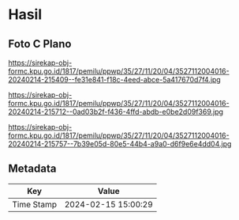 # Hasil

## Foto C Plano

https://sirekap-obj-formc.kpu.go.id/1817/pemilu/ppwp/35/27/11/20/04/3527112004016-20240214-215409--fe31e841-f18c-4eed-abce-5a417670d7f4.jpg

https://sirekap-obj-formc.kpu.go.id/1817/pemilu/ppwp/35/27/11/20/04/3527112004016-20240214-215712--0ad03b2f-f436-4ffd-abdb-e0be2d09f369.jpg

https://sirekap-obj-formc.kpu.go.id/1817/pemilu/ppwp/35/27/11/20/04/3527112004016-20240214-215757--7b39e05d-80e5-44b4-a9a0-d6f9e6e4dd04.jpg


## Metadata

| Key        | Value               |
| ---------- | ------------------- |
| Time Stamp | 2024-02-15 15:00:29 |




